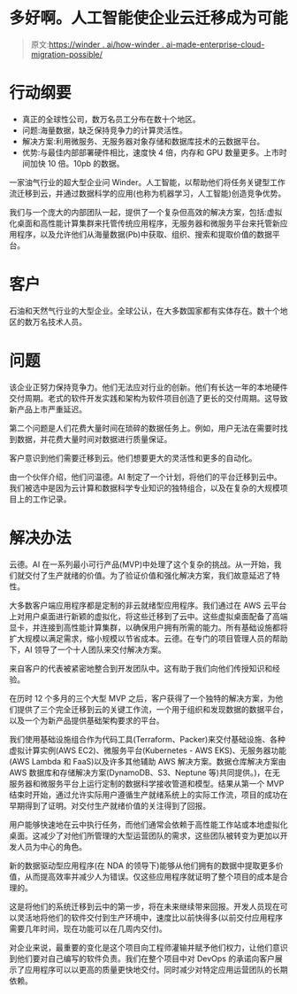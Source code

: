 # 多好啊。人工智能使企业云迁移成为可能

> 原文:[https://winder . ai/how-winder . ai-made-enterprise-cloud-migration-possible/](https://winder.ai/how-winder.ai-made-enterprise-cloud-migration-possible/)

# 行动纲要

*   真正的全球性公司，数万名员工分布在数十个地区。
*   问题:海量数据，缺乏保持竞争力的计算灵活性。
*   解决方案:利用微服务、无服务器对象存储和数据库技术的云数据平台。
*   优势:与最佳内部部署硬件相比，速度快 4 倍，内存和 GPU 数量更多。上市时间加快 10 倍。10pb 的数据。

一家油气行业的超大型企业问 Winder。人工智能，以帮助他们将任务关键型工作流迁移到云，并通过数据科学的应用(也称为机器学习，人工智能)创造竞争优势。

我们与一个庞大的内部团队一起，提供了一个复杂但高效的解决方案，包括:虚拟化桌面和高性能计算集群来托管传统应用程序，无服务器和微服务平台来托管新应用程序，以及允许他们从海量数据(Pb)中获取、组织、搜索和提取价值的数据平台。

# 客户

石油和天然气行业的大型企业。全球公认，在大多数国家都有实体存在。数十个地区的数万名技术人员。

# 问题

该企业正努力保持竞争力。他们无法应对行业的创新。他们有长达一年的本地硬件交付周期。老式的软件开发实践和架构为软件项目创造了更长的交付周期。这导致新产品上市严重延迟。

第二个问题是人们花费大量时间在琐碎的数据任务上。例如，用户无法在需要时找到数据，并花费大量时间对数据进行质量保证。

客户意识到他们需要迁移到云。他们想要更大的灵活性和更多的自动化。

由一个伙伴介绍，他们问温德。AI 制定了一个计划，将他们的平台迁移到云中。我们被选中是因为云计算和数据科学专业知识的独特组合，以及在复杂的大规模项目上的工作记录。

# 解决办法

云德。AI 在一系列最小可行产品(MVP)中处理了这个复杂的挑战。从一开始，我们就交付了生产就绪的价值。为了验证价值和强化解决方案，我们故意延迟了特性。

大多数客户端应用程序都是定制的非云就绪型应用程序。我们通过在 AWS 云平台上对用户桌面进行新颖的虚拟化，将这些迁移到了云中。这些虚拟桌面配备了高端显卡，并连接到高性能计算集群，以确保用户拥有所需的能力。所有基础设施都将扩大规模以满足需求，缩小规模以节省成本。云德。在专门的项目管理人员的帮助下，AI 领导了一个十人团队来交付解决方案。

来自客户的代表被紧密地整合到开发团队中。这有助于我们向他们传授知识和经验。

在历时 12 个多月的三个大型 MVP 之后，客户获得了一个独特的解决方案，为他们提供了三个完全迁移到云的关键工作流，一个用于组织和发现数据的数据平台，以及一个为新产品提供基础架构要求的平台。

我们使用基础设施组合作为代码工具(Terraform、Packer)来交付基础设施、各种虚拟计算实例(AWS EC2)、微服务平台(Kubernetes - AWS EKS)、无服务器功能(AWS Lambda 和 FaaS)以及许多其他辅助 AWS 解决方案。数据仓库解决方案由 AWS 数据库和存储解决方案(DynamoDB、S3、Neptune 等)共同提供。)，在无服务器和微服务平台上运行定制的数据科学接收管道和模型。结果从第一个 MVP 结束时开始，通过允许实际用户遵循生产就绪系统上的实际工作流，项目的成功在早期得到了证明。对交付生产就绪价值的关注得到了回报。

用户能够快速地在云中执行任务，而他们通常会依赖于高性能工作站或本地虚拟化桌面。这减少了对他们所管理的大型运营团队的需求，这些团队被转变为更加以开发人员为中心的角色。

新的数据驱动型应用程序(在 NDA 的领导下)能够从他们拥有的数据中提取更多价值，从而提高效率并减少人为错误。仅这些应用程序就证明了整个项目的成本是合理的。

这是将他们的系统迁移到云中的第一步，将在未来继续带来回报。开发人员现在可以灵活地将他们的软件交付到生产环境中，速度比以前快得多(以前交付应用程序需要几年时间，现在功能可以在几周内交付)。

对企业来说，最重要的变化是这个项目向工程师灌输并赋予他们权力，让他们意识到他们要对自己编写的软件负责。我们在整个项目中对 DevOps 的承诺向客户展示了应用程序可以以更高的质量更快地交付。同时减少对特定应用运营团队的长期依赖。
